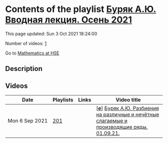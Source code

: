 # Contents of the playlist [Буряк А.Ю. Вводная лекция. Осень 2021](https://www.youtube.com/playlist?list=PLq3E5oubNNoDvlg_5sBrgr34WFWOZAQ2u)

This page updated: Sun 3 Oct 2021 18:24:00

Number of videos: [1](#videos)

Go to [Mathematics at HSE](../README.md)

## Description



## Videos

|Date|Playlists|Links|Video title|
|---|---|---|---|
| Mon&nbsp;6&nbsp;Sep&nbsp;2021 | [201](../playlists/201 "Буряк А.Ю. Вводная лекция. Осень 2021") |  | [[**e**](https://studio.youtube.com/video/K6z52nDD89A/edit "Edit")] [Буряк А.Ю. Разбиения на различные и нечётные слагаемые и производящие ряды. 01.09.21.](https://www.youtube.com/watch?v=K6z52nDD89A&list=PLq3E5oubNNoDvlg_5sBrgr34WFWOZAQ2u "Вводная лекция для первокурсников") |
